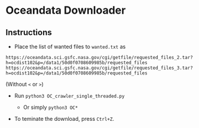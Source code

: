 # Oceandata Downloader

## Instructions

- Place the list of wanted files to `wanted.txt` as
```
https://oceandata.sci.gsfc.nasa.gov/cgi/getfile/requested_files_2.tar?h=ocdist102&p=/data1/50d0f0708609985b/requested_files
https://oceandata.sci.gsfc.nasa.gov/cgi/getfile/requested_files_3.tar?h=ocdist102&p=/data1/50d0f0708609985b/requested_files
```
(Without `<` or `>`)

- Run `python3 OC_crawler_single_threaded.py`
	- Or simply `python3 OC*`

- To teminate the download, press `Ctrl+Z`.
